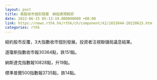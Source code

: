 ```yaml
---
layout: post
title: 美股收市個別發展　納指表現較好
date: 2022-06-15 05:13:19.000000000 +08:00
link: https://news.rthk.hk/rthk/ch/component/k2/1653044-20220615.htm
categories: rthk
---
```


紐約股市反覆，3大指數收市個別發展。投資者注視聯儲局議息結果。

道瓊斯指數收市報30364點，跌151點。

納斯達克指數報10828點，升19點。

標準普爾500指數報3735點，跌14點。
